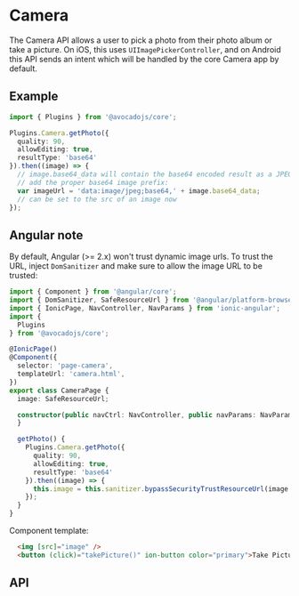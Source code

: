 # Camera

The Camera API allows a user to pick a photo from their photo album or take a picture. On iOS, this uses `UIImagePickerController`, and on Android this
API sends an intent which will be handled by the core Camera app by default.

## Example

```typescript
import { Plugins } from '@avocadojs/core';

Plugins.Camera.getPhoto({
  quality: 90,
  allowEditing: true,
  resultType: 'base64'
}).then((image) => {
  // image.base64_data will contain the base64 encoded result as a JPEG. Make sure to
  // add the proper base64 image prefix:
  var imageUrl = 'data:image/jpeg;base64,' + image.base64_data;
  // can be set to the src of an image now
});
```

## Angular note

By default, Angular (>= 2.x) won't trust dynamic image urls. To trust the URL, inject `DomSanitizer` and make sure to allow the 
image URL to be trusted:

```typescript
import { Component } from '@angular/core';
import { DomSanitizer, SafeResourceUrl } from '@angular/platform-browser';
import { IonicPage, NavController, NavParams } from 'ionic-angular';
import {
  Plugins
} from '@avocadojs/core';

@IonicPage()
@Component({
  selector: 'page-camera',
  templateUrl: 'camera.html',
})
export class CameraPage {
  image: SafeResourceUrl;

  constructor(public navCtrl: NavController, public navParams: NavParams, private zone: NgZone, private sanitizer: DomSanitizer) {
  }

  getPhoto() {
    Plugins.Camera.getPhoto({
      quality: 90,
      allowEditing: true,
      resultType: 'base64'
    }).then((image) => {
      this.image = this.sanitizer.bypassSecurityTrustResourceUrl(image && ('data:image/jpeg;base64,' + image.base64_data));
    });
  }
}
```

Component template:

```html
  <img [src]="image" />
  <button (click)="takePicture()" ion-button color="primary">Take Picture</button>
```

## API

<plugin-api name="camera"></plugin-api>